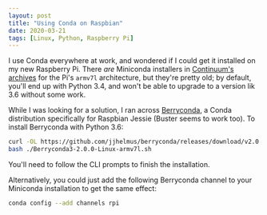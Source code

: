 ```yaml
---
layout: post
title: "Using Conda on Raspbian"
date: 2020-03-21
tags: [Linux, Python, Raspberry Pi]
---
```


I use Conda everywhere at work, and wondered if I could get it installed on my
new Raspberry Pi. There _are_ Miniconda installers in [Continuum's
archives](https://repo.continuum.io/miniconda/) for the Pi's `armv7l`
architecture, but they're pretty old; by default, you'll end up with Python
3.4, and won't be able to upgrade to a version lik 3.6 without some work.

While I was looking for a solution, I ran across
[Berryconda](https://github.com/jjhelmus/berryconda), a Conda distribution
specifically for Raspbian Jessie (Buster seems to work too). To install
Berryconda with Python 3.6:

```bash
curl -OL https://github.com/jjhelmus/berryconda/releases/download/v2.0.0/Berryconda3-2.0.0-Linux-armv7l.sh
bash ./Berryconda3-2.0.0-Linux-armv7l.sh
```

You'll need to follow the CLI prompts to finish the installation.

Alternatively, you could just add the following Berryconda channel to your
Miniconda installation to get the same effect:

```bash
conda config --add channels rpi
```

